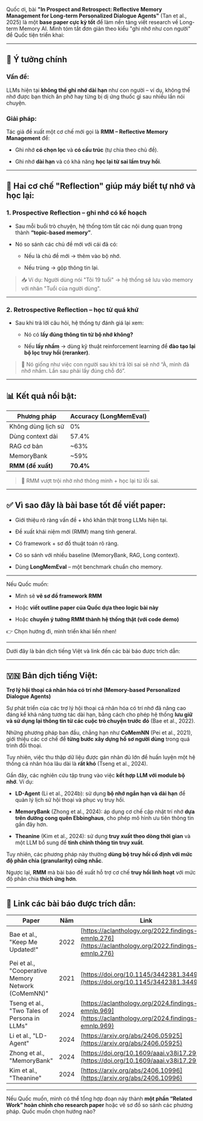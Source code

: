 
Quốc ơi, bài **"In Prospect and Retrospect: Reflective Memory Management for Long-term Personalized Dialogue Agents"** (Tan et al., 2025) là một **base paper cực kỳ tốt** để làm nền tảng viết research về Long-term Memory AI. Mình tóm tắt đơn giản theo kiểu "ghi nhớ như con người" để Quốc tiện triển khai:

---

## 📌 Ý tưởng chính

### Vấn đề:

LLMs hiện tại **không thể ghi nhớ dài hạn** như con người – ví dụ, không thể nhớ được bạn thích ăn phở hay từng bị dị ứng thuốc gì sau nhiều lần nói chuyện.

### Giải pháp:

Tác giả đề xuất một cơ chế mới gọi là **RMM – Reflective Memory Management** để:

- Ghi nhớ **có chọn lọc** và **có cấu trúc** (tự chia theo chủ đề).
    
- Ghi nhớ **dài hạn** và có khả năng **học lại từ sai lầm truy hồi**.
    

---

## 🧠 Hai cơ chế "Reflection" giúp máy biết tự nhớ và học lại:

### 1. **Prospective Reflection** – ghi nhớ có kế hoạch

- Sau mỗi buổi trò chuyện, hệ thống tóm tắt các nội dung quan trọng thành **“topic-based memory”**.
    
- Nó so sánh các chủ đề mới với cái đã có:
    
    - Nếu là chủ đề mới → thêm vào bộ nhớ.
        
    - Nếu trùng → gộp thông tin lại.
        

> 📥 Ví dụ: Người dùng nói "Tôi 19 tuổi" → hệ thống sẽ lưu vào memory với nhãn "Tuổi của người dùng".

---

### 2. **Retrospective Reflection** – học từ quá khứ

- Sau khi trả lời câu hỏi, hệ thống tự đánh giá lại xem:
    
    - Nó có **lấy đúng thông tin từ bộ nhớ không?**
        
    - Nếu **lấy nhầm** → dùng kỹ thuật reinforcement learning để **đào tạo lại bộ lọc truy hồi (reranker)**.
        

> 🔁 Nó giống như việc con người sau khi trả lời sai sẽ nhớ “À, mình đã nhớ nhầm. Lần sau phải lấy đúng chỗ đó”.

---

## 📊 Kết quả nổi bật:

|Phương pháp|Accuracy (LongMemEval)|
|---|---|
|Không dùng lịch sử|0%|
|Dùng context dài|57.4%|
|RAG cơ bản|~63%|
|MemoryBank|~59%|
|**RMM (đề xuất)**|**70.4%**|

> 🚀 RMM vượt trội nhờ nhớ thông minh + học lại từ lỗi sai.

---

## ✅ Vì sao đây là bài **base tốt để viết paper**:

- Giới thiệu rõ ràng vấn đề + khó khăn thật trong LLMs hiện tại.
    
- Đề xuất khái niệm mới (RMM) mang tính general.
    
- Có framework + sơ đồ thuật toán rõ ràng.
    
- Có so sánh với nhiều baseline (MemoryBank, RAG, Long context).
    
- Dùng **LongMemEval** – một benchmark chuẩn cho memory.
    

---

Nếu Quốc muốn:

- Mình sẽ **vẽ sơ đồ framework RMM**
    
- Hoặc **viết outline paper của Quốc dựa theo logic bài này**
    
- Hoặc **chuyển ý tưởng RMM thành hệ thống thật (với code demo)**
    

👉 Chọn hướng đi, mình triển khai liền nhen!

---
Dưới đây là bản dịch tiếng Việt và link đến các bài báo được trích dẫn:

---

## 🇻🇳 **Bản dịch tiếng Việt:**

**Trợ lý hội thoại cá nhân hóa có trí nhớ (Memory-based Personalized Dialogue Agents)**

Sự phát triển của các trợ lý hội thoại cá nhân hóa có trí nhớ đã nâng cao đáng kể khả năng tương tác dài hạn, bằng cách cho phép hệ thống **lưu giữ và sử dụng lại thông tin từ các cuộc trò chuyện trước đó** (Bae et al., 2022).

Những phương pháp ban đầu, chẳng hạn như **CoMemNN** (Pei et al., 2021), giới thiệu các cơ chế để **từng bước xây dựng hồ sơ người dùng** trong quá trình đối thoại.

Tuy nhiên, việc thu thập dữ liệu được gán nhãn đủ lớn để huấn luyện một hệ thống cá nhân hóa lâu dài là **rất khó** (Tseng et al., 2024).

Gần đây, các nghiên cứu tập trung vào việc **kết hợp LLM với module bộ nhớ**. Ví dụ:

- **LD-Agent** (Li et al., 2024b): sử dụng **bộ nhớ ngắn hạn và dài hạn** để quản lý lịch sử hội thoại và phục vụ truy hồi.
    
- **MemoryBank** (Zhong et al., 2024): áp dụng cơ chế cập nhật trí nhớ **dựa trên đường cong quên Ebbinghaus**, cho phép mô hình ưu tiên thông tin gần đây hơn.
    
- **Theanine** (Kim et al., 2024): sử dụng **truy xuất theo dòng thời gian** và một LLM bổ sung để **tinh chỉnh thông tin truy xuất**.
    

Tuy nhiên, các phương pháp này thường **dùng bộ truy hồi cố định với mức độ phân chia (granularity) cứng nhắc**.

Ngược lại, **RMM** mà bài báo đề xuất hỗ trợ cơ chế **truy hồi linh hoạt** với mức độ phân chia **thích ứng hơn**.

---

## 🔗 **Link các bài báo được trích dẫn:**

|Paper|Năm|Link|
|---|---|---|
|Bae et al., "Keep Me Updated!"|2022|[https://aclanthology.org/2022.findings-emnlp.276](https://aclanthology.org/2022.findings-emnlp.276)|
|Pei et al., "Cooperative Memory Network (CoMemNN)"|2021|[https://doi.org/10.1145/3442381.3449843](https://doi.org/10.1145/3442381.3449843)|
|Tseng et al., "Two Tales of Persona in LLMs"|2024|[https://aclanthology.org/2024.findings-emnlp.969](https://aclanthology.org/2024.findings-emnlp.969)|
|Li et al., "LD-Agent"|2024|[https://arxiv.org/abs/2406.05925](https://arxiv.org/abs/2406.05925)|
|Zhong et al., "MemoryBank"|2024|[https://doi.org/10.1609/aaai.v38i17.29946](https://doi.org/10.1609/aaai.v38i17.29946)|
|Kim et al., "Theanine"|2024|[https://arxiv.org/abs/2406.10996](https://arxiv.org/abs/2406.10996)|

---

Nếu Quốc muốn, mình có thể tổng hợp đoạn này thành **một phần “Related Work” hoàn chỉnh cho research paper** hoặc vẽ sơ đồ so sánh các phương pháp. Quốc muốn chọn hướng nào?